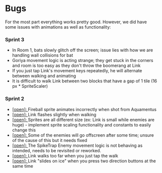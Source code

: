 # Bugs
For the most part everything works pretty good. However, we did have some issues with animations as well as functionality:
### Sprint 3
- In Room 1, bats slowly glitch off the screen; issue lies with how we are handling wall collisions for bat
- Goriya movement logic is acting strange; they get stuck in the corners and room is too easy as they don't throw the boomerang at Link
- If you just tap Link's movement keys repeatedly, he will alternate between walking and animating
- It is difficult to walk Link between two blocks that have a gap of 1 tile (16 px * SpriteScaler)
### Sprint 2
- [[open]: ](../sprint2/Bugs.md)Fireball sprite animates incorrectly when shot from Aquamentus
- [[open]: ](../sprint2/Bugs.md)Link flashes slightly when walking 
- [[open]: ](../sprint2/Bugs.md)Sprites are all different size (ex: Link is small while enemies are huge) - implement sprite scaling functionality and constants to easily change this 
- [[open]: ](../sprint2/Bugs.md)Some of the enemies will go offscreen after some time; unsure of the cause of this but it needs fixed 
- [[open]: ](../sprint2/Bugs.md)The SpikeTrap Enemy movement logic is not behaving as intended, needs to be revisited or reworked. 
- [[open]: ](../sprint2/Bugs.md)Link walks too far when you just tap the walk 
- [[open]: ](../sprint2/Bugs.md)Link "slides on ice" when you press two direction buttons at the same time
